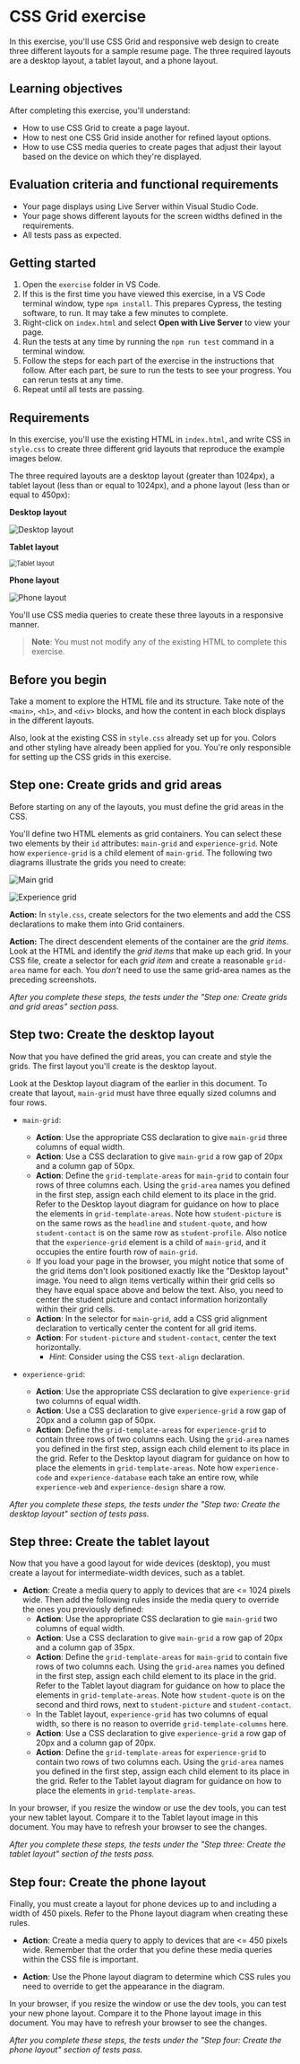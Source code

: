 # CSS Grid exercise

In this exercise, you'll use CSS Grid and responsive web design to create three different layouts for a sample resume page. The three required layouts are a desktop layout, a tablet layout, and a phone layout.

## Learning objectives

After completing this exercise, you'll understand:

* How to use CSS Grid to create a page layout.
* How to nest one CSS Grid inside another for refined layout options.
* How to use CSS media queries to create pages that adjust their layout based on the device on which they're displayed.

## Evaluation criteria and functional requirements

* Your page displays using Live Server within Visual Studio Code.
* Your page shows different layouts for the screen widths defined in the requirements.
* All tests pass as expected.

## Getting started

1. Open the `exercise` folder in VS Code.
2. If this is the first time you have viewed this exercise, in a VS Code terminal window, type `npm install`. This prepares Cypress, the testing software, to run. It may take a few minutes to complete.
3. Right-click on `index.html` and select **Open with Live Server** to view your page.
4. Run the tests at any time by running the `npm run test` command in a terminal window.
5. Follow the steps for each part of the exercise in the instructions that follow. After each part, be sure to run the tests to see your progress. You can rerun tests at any time.
6. Repeat until all tests are passing.

## Requirements

In this exercise, you'll use the existing HTML in `index.html`, and write CSS in `style.css` to create three different grid layouts that reproduce the example images below.

The three required layouts are a desktop layout (greater than 1024px), a tablet layout (less than or equal to 1024px), and a phone layout (less than or equal to 450px):

**Desktop layout**

![Desktop layout](./img/layout-desktop.png)

**Tablet layout**

<img src="./img/layout-tablet.png" alt="Tablet layout" style="zoom:80%;" />

**Phone layout**

![Phone layout](./img/layout-phone.gif)

You'll use CSS media queries to create these three layouts in a responsive manner.

> **Note**: You must not modify any of the existing HTML to complete this exercise.

## Before you begin

Take a moment to explore the HTML file and its structure. Take note of the `<main>`, `<h1>`, and `<div>` blocks, and how the content in each block displays in the different layouts.

Also, look at the existing CSS in `style.css` already set up for you. Colors and other styling have already been applied for you. You're only responsible for setting up the CSS grids in this exercise.

## Step one: Create grids and grid areas

Before starting on any of the layouts, you must define the grid areas in the CSS.

You'll define two HTML elements as grid containers. You can select these two elements by their `id` attributes: `main-grid` and `experience-grid`. Note how `experience-grid` is a child element of `main-grid`. The following two diagrams illustrate the grids you need to create:

![Main grid](./img/main-grid.png)

![Experience grid](./img/experience-grid.png)

**Action:** In `style.css`, create selectors for the two elements and add the CSS declarations to make them into Grid containers.

**Action:**  The direct descendent elements of the container are the _grid items_. Look at the HTML and identify the _grid items_ that make up each grid. In your CSS file, create a selector for each _grid item_ and create a reasonable `grid-area` name for each. You _don't_ need to use the same grid-area names as the preceding screenshots.

*After you complete these steps, the tests under the "Step one: Create grids and grid areas" section pass.*

## Step two: Create the desktop layout

Now that you have defined the grid areas, you can create and style the grids. The first layout you'll create is the desktop layout.

Look at the Desktop layout diagram of the earlier in this document. To create that layout, `main-grid` must have three equally sized columns and four rows. 

* `main-grid`:

  * **Action**: Use the appropriate CSS declaration to give `main-grid` three columns of equal width.
  * **Action**: Use a CSS declaration to give `main-grid` a row gap of 20px and a column gap of 50px.
  * **Action**: Define the `grid-template-areas` for `main-grid` to contain four rows of three columns each. Using the `grid-area` names you defined in the first step, assign each child element to its place in the grid. Refer to the Desktop layout diagram for guidance on how to place the elements in `grid-template-areas`. Note how `student-picture` is on the same rows as the `headline` and `student-quote`, and how `student-contact` is on the same row as `student-profile`. Also notice that the `experience-grid` element is a child of `main-grid`, and it occupies the entire fourth row of `main-grid`.
  * If you load your page in the browser, you might notice that some of the grid items don't look positioned exactly like the "Desktop layout" image. You need to align items vertically within their grid cells so they have equal space above and below the text. Also, you need to center the student picture and contact information horizontally within their grid cells.
  * **Action**: In the selector for `main-grid`, add a CSS grid alignment declaration to vertically center the content for all grid items.
  * **Action**: For `student-picture` and `student-contact`, center the text horizontally. 
    * *Hint*: Consider using the CSS `text-align` declaration.

* `experience-grid`:
  * **Action**: Use the appropriate CSS declaration to give `experience-grid` two columns of equal width.
  * **Action**: Use a CSS declaration to give `experience-grid` a row gap of 20px and a column gap of 50px.
  * **Action**: Define the `grid-template-areas` for `experience-grid` to contain three rows of two columns each. Using the `grid-area` names you defined in the first step, assign each child element to its place in the grid. Refer to the Desktop layout diagram for guidance on how to place the elements in `grid-template-areas`. Note how `experience-code` and `experience-database` each take an entire row, while `experience-web` and `experience-design` share a row.

*After you complete these steps, the tests under the "Step two: Create the desktop layout" section of tests pass.*

## Step three: Create the tablet layout

Now that you have a good layout for wide devices (desktop), you must create a layout for intermediate-width devices, such as a tablet.

* **Action**: Create a media query to apply to devices that are <= 1024 pixels wide. Then add the following rules inside the media query to override the ones you previously defined:
  * **Action**: Use the appropriate CSS declaration to gie `main-grid` two columns of equal width.
  * **Action**: Use a CSS declaration to give `main-grid` a row gap of 20px and a column gap of 35px.
  * **Action**: Define the `grid-template-areas` for `main-grid` to contain five rows of two columns each. Using the `grid-area` names you defined in the first step, assign each child element to its place in the grid. Refer to the Tablet layout diagram for guidance on how to place the elements in `grid-template-areas`. Note how `student-quote` is on the second and third rows, next to `student-picture` and `student-contact`.
  * In the Tablet layout, `experience-grid` has two columns of equal width, so there is no reason to override `grid-template-columns` here.
  * **Action**: Use a CSS declaration to give `experience-grid` a row gap of 20px and a column gap of 20px.
  * **Action**: Define the `grid-template-areas` for `experience-grid` to contain two rows of two columns each. Using the `grid-area` names you defined in the first step, assign each child element to its place in the grid. Refer to the Tablet layout diagram for guidance on how to place the elements in `grid-template-areas`.

In your browser, if you resize the window or use the dev tools, you can test your new tablet layout. Compare it to the Tablet layout image in this document. You may have to refresh your browser to see the changes.

*After you complete these steps, the tests under the "Step three: Create the tablet layout" section of the tests pass.*

## Step four: Create the phone layout

Finally, you must create a layout for phone devices up to and including a width of 450 pixels. Refer to the Phone layout diagram when creating these rules.

* **Action**: Create a media query to apply to devices that are <= 450 pixels wide. Remember that the order that you define these media queries within the CSS file is important.

* **Action**: Use the Phone layout diagram to determine which CSS rules you need to override to get the appearance in the diagram.

In your browser, if you resize the window or use the dev tools, you can test your new phone layout. Compare it to the Phone layout image in this document. You may have to refresh your browser to see the changes.

*After you complete these steps, the tests under the "Step four: Create the phone layout" section of tests pass.*
